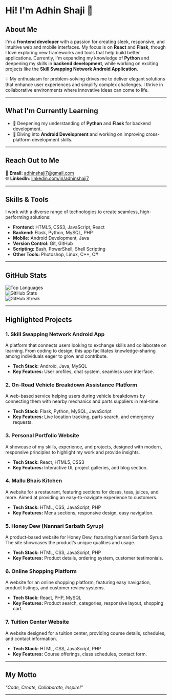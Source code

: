 
# **Hi! I'm Adhin Shaji** 👋

## **About Me**  
I'm a **frontend developer** with a passion for creating sleek, responsive, and intuitive web and mobile interfaces. My focus is on **React** and **Flask**, though I love exploring new frameworks and tools that help build better applications. Currently, I'm expanding my knowledge of **Python** and deepening my skills in **backend development**, while working on exciting projects like the **Skill Swapping Network Android Application**.

💡 My enthusiasm for problem-solving drives me to deliver elegant solutions that enhance user experiences and simplify complex challenges. I thrive in collaborative environments where innovative ideas can come to life.

---

## **What I'm Currently Learning**  
- 🌱 Deepening my understanding of **Python** and **Flask** for backend development.  
- 🚀 Diving into **Android Development** and working on improving cross-platform development skills.  

---

## **Reach Out to Me**  
📧 **Email**: [adhinshaji7@gmail.com](mailto:adhinshaji7@gmail.com)  
🌐 **LinkedIn**: [linkedin.com/in/adhinshaji7](https://linkedin.com/in/adhinshaji7)

---

## **Skills & Tools**  
I work with a diverse range of technologies to create seamless, high-performing solutions:  
- **Frontend:** HTML5, CSS3, JavaScript, React  
- **Backend:** Flask, Python, MySQL, PHP  
- **Mobile:** Android Development, Java  
- **Version Control:** Git, GitHub  
- **Scripting:** Bash, PowerShell, Shell Scripting  
- **Other Tools:** Photoshop, Linux, C++, C#  

---

## **GitHub Stats**  
![Top Languages](https://github-readme-stats.vercel.app/api/top-langs?username=adhinshaji7&show_icons=true&locale=en&layout=compact&theme=radical)  
![GitHub Stats](https://github-readme-stats.vercel.app/api?username=adhinshaji7&show_icons=true&locale=en&theme=radical)  
![GitHub Streak](https://github-readme-streak-stats.herokuapp.com/?user=adhinshaji7&theme=radical)

---

## **Highlighted Projects**  

### **1. Skill Swapping Network Android App**  
A platform that connects users looking to exchange skills and collaborate on learning. From coding to design, this app facilitates knowledge-sharing among individuals eager to grow and contribute.  
- **Tech Stack:** Android, Java, MySQL  
- **Key Features:** User profiles, chat system, seamless user interface.  

### **2. On-Road Vehicle Breakdown Assistance Platform**  
A web-based service helping users during vehicle breakdowns by connecting them with nearby mechanics and parts suppliers in real-time.  
- **Tech Stack:** Flask, Python, MySQL, JavaScript  
- **Key Features:** Live location tracking, parts search, and emergency requests.  

### **3. Personal Portfolio Website**  
A showcase of my skills, experience, and projects, designed with modern, responsive principles to highlight my work and provide insights.  
- **Tech Stack:** React, HTML5, CSS3  
- **Key Features:** Interactive UI, project galleries, and blog section.  

### **4. Mallu Bhais Kitchen**  
A website for a restaurant, featuring sections for dosas, teas, juices, and more. Aimed at providing an easy-to-navigate experience to customers.  
- **Tech Stack:** HTML, CSS, JavaScript, PHP  
- **Key Features:** Menu sections, responsive design, easy navigation.

### **5. Honey Dew (Nannari Sarbath Syrup)**  
A product-based website for Honey Dew, featuring Nannari Sarbath Syrup. The site showcases the product’s unique qualities and usage.  
- **Tech Stack:** HTML, CSS, JavaScript, PHP  
- **Key Features:** Product details, ordering system, customer testimonials.

### **6. Online Shopping Platform**  
A website for an online shopping platform, featuring easy navigation, product listings, and customer review systems.  
- **Tech Stack:** React, PHP, MySQL  
- **Key Features:** Product search, categories, responsive layout, shopping cart.

### **7. Tuition Center Website**  
A website designed for a tuition center, providing course details, schedules, and contact information.  
- **Tech Stack:** HTML, CSS, JavaScript, PHP  
- **Key Features:** Course offerings, class schedules, contact form.

---

## **My Motto**  
*"Code, Create, Collaborate, Inspire!"*

---

